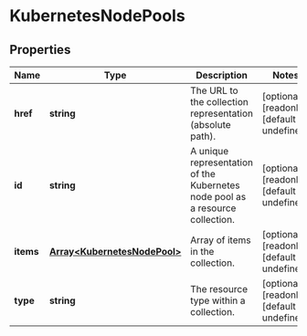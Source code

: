# KubernetesNodePools

## Properties
| Name | Type | Description | Notes |
| ------------ | ------------- | ------------- | ------------- |
| **href** | **string** | The URL to the collection representation (absolute path). | [optional] [readonly] [default to undefined] |
| **id** | **string** | A unique representation of the Kubernetes node pool as a resource collection. | [optional] [readonly] [default to undefined] |
| **items** | [**Array&lt;KubernetesNodePool&gt;**](KubernetesNodePool.md) | Array of items in the collection. | [optional] [readonly] [default to undefined] |
| **type** | **string** | The resource type within a collection. | [optional] [readonly] [default to undefined] |


